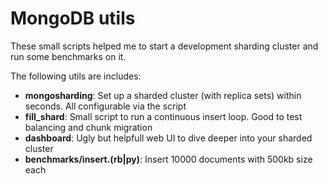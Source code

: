 # MongoDB utils

These small scripts helped me to start a development sharding cluster and run some benchmarks on it.

The following utils are includes:

- **mongosharding**: Set up a sharded cluster (with replica sets) within seconds. All configurable via the script
- **fill_shard**: Small script to run a continuous insert loop. Good to test balancing and chunk migration
- **dashboard**: Ugly but helpfull web UI to dive deeper into your sharded cluster
- **benchmarks/insert.(rb|py)**: Insert 10000 documents with 500kb size each

